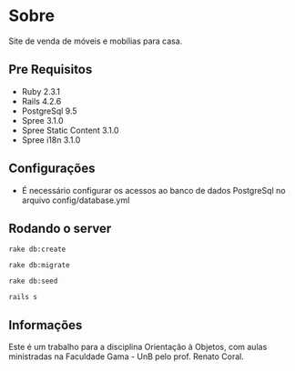 # Sobre
Site de venda de móveis e mobílias para casa.

## Pre Requisitos
* Ruby 2.3.1
* Rails 4.2.6
* PostgreSql 9.5
* Spree 3.1.0
* Spree Static Content 3.1.0
* Spree i18n 3.1.0

## Configurações

* É necessário configurar os acessos ao banco de dados PostgreSql no arquivo config/database.yml

## Rodando o server

```
rake db:create
```
```
rake db:migrate
```
```
rake db:seed
```
```
rails s
```
## Informações
Este é um trabalho para a disciplina Orientação à Objetos, com aulas ministradas na Faculdade Gama - UnB pelo prof. Renato Coral.
